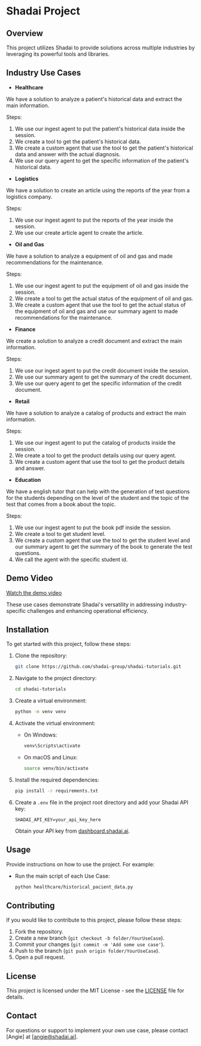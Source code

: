 # Shadai Project

## Overview

This project utilizes Shadai to provide solutions across multiple industries by leveraging its powerful tools and libraries.

## Industry Use Cases

- **Healthcare**

We have a solution to analyze a patient's historical data and extract the main information.

Steps:

1. We use our ingest agent to put the patient's historical data inside the session.
2. We create a tool to get the patient's historical data.
3. We create a custom agent that use the tool to get the patient's historical data and answer with the actual diagnosis.
4. We use our query agent to get the specific information of the patient's historical data.

- **Logistics**

We have a solution to create an article using the reports of the year from a logistics company.

Steps:

1. We use our ingest agent to put the reports of the year inside the session.
2. We use our create article agent to create the article.

- **Oil and Gas**

We have a solution to analyze a equipment of oil and gas and made recommendations for the maintenance.

Steps:

1. We use our ingest agent to put the equipment of oil and gas inside the session.
2. We create a tool to get the actual status of the equipment of oil and gas.
3. We create a custom agent that use the tool to get the actual status of the equipment of oil and gas and use our summary agent to made recommendations for the maintenance.

- **Finance**

We create a solution to analyze a credit document and extract the main information.

Steps:

1. We use our ingest agent to put the credit document inside the session.
2. We use our summary agent to get the summary of the credit document.
3. We use our query agent to get the specific information of the credit document.

- **Retail**

We have a solution to analyze a catalog of products and extract the main information.

Steps:

1. We use our ingest agent to put the catalog of products inside the session.
2. We create a tool to get the product details using our query agent.
3. We create a custom agent that use the tool to get the product details and answer.

- **Education**

We have a english tutor that can help with the generation of test questions for the students depending on the level of the student and the topic of the test that comes from a book about the topic.

Steps:

1. We use our ingest agent to put the book pdf inside the session.
2. We create a tool to get student level.
3. We create a custom agent that use the tool to get the student level and our summary agent to get the summary of the book to generate the test questions.
4. We call the agent with the specific student id.

## Demo Video

[Watch the demo video](https://www.loom.com/share/2d8da268f92443fab56b587e0da6c018?sid=49f00f1c-74a5-4ea1-a6a0-7f0b81127589)

These use cases demonstrate Shadai's versatility in addressing industry-specific challenges and enhancing operational efficiency.

## Installation

To get started with this project, follow these steps:

1. Clone the repository:

   ```bash
   git clone https://github.com/shadai-group/shadai-tutorials.git
   ```

2. Navigate to the project directory:

   ```bash
   cd shadai-tutorials
   ```

3. Create a virtual environment:

   ```bash
   python -m venv venv
   ```

4. Activate the virtual environment:

   - On Windows:
     ```bash
     venv\Scripts\activate
     ```
   - On macOS and Linux:
     ```bash
     source venv/bin/activate
     ```

5. Install the required dependencies:

   ```bash
   pip install -r requirements.txt
   ```

6. Create a `.env` file in the project root directory and add your Shadai API key:

   ```plaintext
   SHADAI_API_KEY=your_api_key_here
   ```

   Obtain your API key from [dashboard.shadai.ai](https://dashboard.shadai.ai).

## Usage

Provide instructions on how to use the project. For example:

- Run the main script of each Use Case:

  ```bash
  python healthcare/historical_pacient_data.py
  ```

## Contributing

If you would like to contribute to this project, please follow these steps:

1. Fork the repository.
2. Create a new branch (`git checkout -b folder/YourUseCase`).
3. Commit your changes (`git commit -m 'Add some use case'`).
4. Push to the branch (`git push origin folder/YourUseCase`).
5. Open a pull request.

## License

This project is licensed under the MIT License - see the [LICENSE](LICENSE) file for details.

## Contact

For questions or support to implement your own use case, please contact [Angie] at [angie@shadai.ai].
